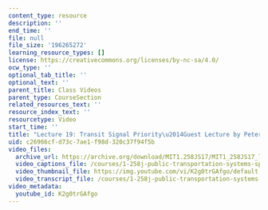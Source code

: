 ```yaml
---
content_type: resource
description: ''
end_time: ''
file: null
file_size: '196265272'
learning_resource_types: []
license: https://creativecommons.org/licenses/by-nc-sa/4.0/
ocw_type: ''
optional_tab_title: ''
optional_text: ''
parent_title: Class Videos
parent_type: CourseSection
related_resources_text: ''
resource_index_text: ''
resourcetype: Video
start_time: ''
title: "Lecture 19: Transit Signal Priority\u2014Guest Lecture by Peter G. Furth"
uid: c26966cf-d73c-7ae1-f98d-320c37f94f5b
video_files:
  archive_url: https://archive.org/download/MIT1.258JS17/MIT1_258JS17_lec19_300k.mp4
  video_captions_file: /courses/1-258j-public-transportation-systems-spring-2017/846b21ca8359545c818d060b67e7baf6_K2g0trGAfgo.vtt
  video_thumbnail_file: https://img.youtube.com/vi/K2g0trGAfgo/default.jpg
  video_transcript_file: /courses/1-258j-public-transportation-systems-spring-2017/873927329630cd2f6010a759a3f1e8e0_K2g0trGAfgo.pdf
video_metadata:
  youtube_id: K2g0trGAfgo
---
```


